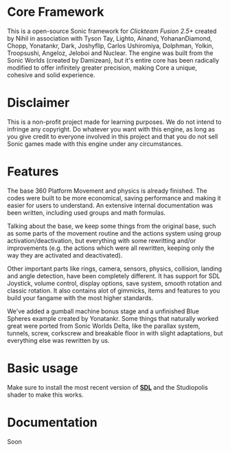 # Core Framework

This is a open-source Sonic framework for _Clickteam Fusion 2.5+_ created by Nihil in association with Tyson Tay, Lighto, Ainand, YohananDiamond, Chopp, Yonatankr, Dark, Joshyflip, Carlos Ushiromiya, Dolphman, Yolkin, Troopsushi, Angeloz, Jeloboi and Nuclear. The engine was built from the Sonic Worlds (created by Damizean), but it's entire core has been radically modified to offer infinitely greater precision, making Core a unique, cohesive and solid experience.

# Disclaimer

This is a non-profit project made for learning purposes. We do not intend to infringe any copyright. Do whatever you want with this engine, as long as you give credit to everyone involved in this project and that you do not sell Sonic games made with this engine under any circumstances.

# Features

The base 360 Platform Movement and physics is already finished. The codes were built to be more economical, saving performance and making it easier for users to understand. An extensive internal documentation was been written, including used groups and math formulas.

Talking about the base, we keep some things from the original base, such as some parts of the movement routine and the actions system using group activation/deactivation, but everything with some rewritting and/or improvements (e.g. the actions which were all rewritten, keeping only the way they are activated and deactivated).

Other important parts like rings, camera, sensors, physics, collision, landing and angle detection, have been completely different. It has support for SDL Joystick, volume control, display options, save system, smooth rotation and classic rotation. It also contains alot of gimmicks, items and features to you build your fangame with the most higher standards.

We've added a gumball machine bonus stage and a unfinished Blue Spheres example created by Yonatankr. Some things that naturally worked great were ported from Sonic Worlds Delta, like the parallax system, tunnels, screw, corkscrew and breakable floor in with slight adaptations, but everything else was rewritten by us.

# Basic usage

Make sure to install the most recent version of [**SDL**](https://github.com/SortaCore/SDLJoystick/releases) and the Studiopolis shader to make this works.

# Documentation

Soon
